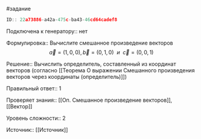 #задание

```javascript
ID:: 22a73886-a42a-475c-ba43-46cd64cadef8
```

Подключена к генератору:: нет

Формулировка:: Вычислите смешанное произведение векторов $$\vec{a}=(1,0,0), \vec{b}=(0,1,0)~~и~~\vec{c}=(0,0,1)$$

Решение:: Вычислить определитель, составленный из координат векторов (согласно [[Теорема О выражении Смешанного произведения векторов через координаты (определитель)]])

Правильный ответ:: 1

Проверяет знания:: [[Оп. Смешанное произведение векторов]], [[Вектор]]

Уровень сложности:: 2

Источник:: [[Источник]]